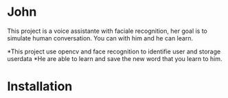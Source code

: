 # John
This project is a voice assistante with faciale recognition, her goal is to simulate human conversation. You can with him and he can learn.

*This project use opencv and face recognition to identifie user and storage userdata
*He are able to learn and save the new word that you learn to him.

# Installation


